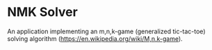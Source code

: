 # NMK Solver
An application implementing an m,n,k-game (generalized tic-tac-toe) solving algorithm (https://en.wikipedia.org/wiki/M,n,k-game).
